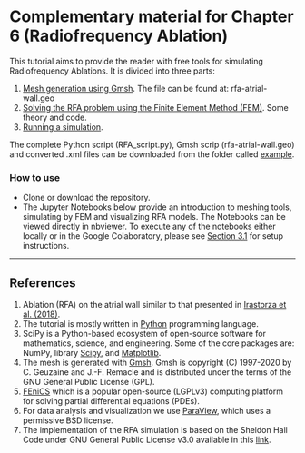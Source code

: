 # Complementary material for Chapter 6 (Radiofrequency Ablation)

This tutorial aims to provide the reader with free tools for simulating Radiofrequency Ablations. It is divided into three parts:
1. [Mesh generation using Gmsh](https://github.com/rirastorza/RFA-tutorial/blob/master/mesh%20generation/meshgenration.ipynb). The file can be found at: rfa-atrial-wall.geo
2. [Solving the RFA problem using the Finite Element Method (FEM)](https://github.com/rirastorza/RFA-tutorial/blob/master/solving%20by%20fem/solvingbyfem.ipynb). Some theory and code.
3. [Running a simulation](https://github.com/rirastorza/RFA-tutorial/blob/master/run/coding.ipynb).

The complete Python script (RFA_script.py), Gmsh scrip (rfa-atrial-wall.geo) and converted .xml files can be downloaded from the folder called [example](https://github.com/rirastorza/RFA-tutorial/tree/master/example).

### How to use

- Clone or download the repository.
- The Jupyter Notebooks below provide an introduction to meshing tools, simulating by FEM and visualizing RFA models. The Notebooks can be viewed directly in nbviewer. To execute any of the notebooks either locally or in the Google Colaboratory, please see [Section 3.1](https://github.com/rirastorza/RFA-tutorial/blob/master/run/coding.ipynb) for setup instructions.

---

## References

1. Ablation (RFA) on the atrial wall similar to that presented in [Irastorza et al. (2018)](https://onlinelibrary.wiley.com/doi/abs/10.1111/jce.13363). 
2. The tutorial is mostly written in [Python](https://www.python.org/) programming language.
3. SciPy is a Python-based ecosystem of open-source software for mathematics, science, and engineering. Some of the core packages are: NumPy, library [Scipy](https://www.scipy.org/), and [Matplotlib](https://matplotlib.org/).
4. The mesh is generated with [Gmsh](https://gmsh.info/). Gmsh is copyright (C) 1997-2020 by C. Geuzaine and J.-F. Remacle and is distributed under the terms of the GNU General Public License (GPL).
5. [FEniCS](https://fenicsproject.org/download/) which is a popular open-source (LGPLv3) computing platform for solving partial differential equations (PDEs).
6. For data analysis and visualization we use [ParaView](https://www.paraview.org/), which uses a permissive BSD license.
7. The implementation of the RFA simulation is based on the Sheldon Hall Code under GNU General Public License v3.0 available in this [link](https://github.com/sheldonkhall/MITA-model).
